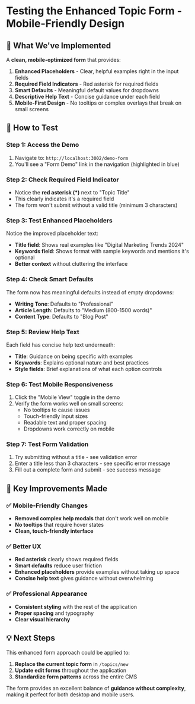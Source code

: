 # Testing the Enhanced Topic Form - Mobile-Friendly Design

## 🎯 What We've Implemented

A **clean, mobile-optimized form** that provides:

1. **Enhanced Placeholders** - Clear, helpful examples right in the input fields
2. **Required Field Indicators** - Red asterisk for required fields  
3. **Smart Defaults** - Meaningful default values for dropdowns
4. **Descriptive Help Text** - Concise guidance under each field
5. **Mobile-First Design** - No tooltips or complex overlays that break on small screens

## 📱 How to Test

### Step 1: Access the Demo
1. Navigate to: `http://localhost:3002/demo-form`
2. You'll see a "Form Demo" link in the navigation (highlighted in blue)

### Step 2: Check Required Field Indicator
- Notice the **red asterisk (*)** next to "Topic Title" 
- This clearly indicates it's a required field
- The form won't submit without a valid title (minimum 3 characters)

### Step 3: Test Enhanced Placeholders
Notice the improved placeholder text:
- **Title field**: Shows real examples like "Digital Marketing Trends 2024"
- **Keywords field**: Shows format with sample keywords and mentions it's optional
- **Better context** without cluttering the interface

### Step 4: Check Smart Defaults
The form now has meaningful defaults instead of empty dropdowns:
- **Writing Tone**: Defaults to "Professional"
- **Article Length**: Defaults to "Medium (800-1500 words)"  
- **Content Type**: Defaults to "Blog Post"

### Step 5: Review Help Text
Each field has concise help text underneath:
- **Title**: Guidance on being specific with examples
- **Keywords**: Explains optional nature and best practices
- **Style fields**: Brief explanations of what each option controls

### Step 6: Test Mobile Responsiveness  
1. Click the "Mobile View" toggle in the demo
2. Verify the form works well on small screens:
   - No tooltips to cause issues
   - Touch-friendly input sizes
   - Readable text and proper spacing
   - Dropdowns work correctly on mobile

### Step 7: Test Form Validation
1. Try submitting without a title - see validation error
2. Enter a title less than 3 characters - see specific error message
3. Fill out a complete form and submit - see success message

## 🎉 Key Improvements Made

### ✅ **Mobile-Friendly Changes**
- **Removed complex help modals** that don't work well on mobile
- **No tooltips** that require hover states
- **Clean, touch-friendly interface**

### ✅ **Better UX**  
- **Red asterisk** clearly shows required fields
- **Smart defaults** reduce user friction
- **Enhanced placeholders** provide examples without taking up space
- **Concise help text** gives guidance without overwhelming

### ✅ **Professional Appearance**
- **Consistent styling** with the rest of the application
- **Proper spacing** and typography
- **Clear visual hierarchy**

## 💡 Next Steps

This enhanced form approach could be applied to:
1. **Replace the current topic form** in `/topics/new`
2. **Update edit forms** throughout the application  
3. **Standardize form patterns** across the entire CMS

The form provides an excellent balance of **guidance without complexity**, making it perfect for both desktop and mobile users. 